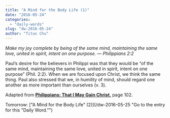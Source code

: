 ```yaml
---
title: "A Mind for the Body Life (1)"
date: "2016-05-24"
categories: 
  - "daily-words"
slug: "dw-2016-05-24"
author: "Titus Chu"
---
```


_Make my joy complete by being of the same mind, maintaining the same love, united in spirit, intent on one purpose._ _— Philippians 2:2_

Paul’s desire for the believers in Philippi was that they would be “of the same mind, maintaining the same love, united in spirit, intent on one purpose” (Phil. 2:2). When we are focused upon Christ, we think the same thing. Paul also stressed that we, in humility of mind, should regard one another as more important than ourselves (v. 3).

Adapted from __[Philippians: That I May Gain Christ,](/book-philippians/ "Go to the listing for this book.")__ page 102.

Tomorrow: ["A Mind for the Body Life" (2)](/dw-2016-05-25 "Go to the entry for this "Daily Word."")
